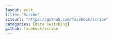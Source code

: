 ```yaml
---
layout: post
title: "Scribe"
siteurl: "https://github.com/facebook/scribe"
categories: [data switching]
github: facebook/scribe
---
```


